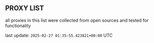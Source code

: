 ## PROXY LIST

all proxies in this list were collected from open sources and tested for functionality

last update: `2025-02-27 01:35:55.423821+00:00` UTC